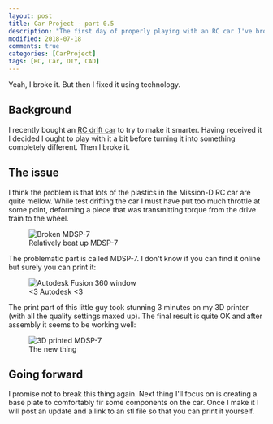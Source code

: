 ```yaml
---
layout: post
title: Car Project - part 0.5
description: "The first day of properly playing with an RC car I've broken it. But then I fixed it"
modified: 2018-07-18
comments: true
categories: [CarProject]
tags: [RC, Car, DIY, CAD]
---
```


Yeah, I broke it. But then I fixed it using technology.
<!-- more -->

## Background

I recently bought an [RC drift car]({site.url}}/carproject/car-project-0/) to try to make it smarter. Having received it I decided I ought to play with it a bit before turning it into something completely different. Then I broke it.

## The issue

I think the problem is that lots of the plastics in the Mission-D RC car are quite mellow. While test drifting the car I must have put too much throttle at some point, deforming a piece that was transmitting torque from the drive train to the wheel.

<figure class="center">
  <img src="{{site.url}}/images/car_project/car_6.jpg" alt="Broken MDSP-7">
    <figcaption>Relatively beat up MDSP-7</figcaption>
</figure>

The problematic part is called MDSP-7. I don't know if you can find it online but surely you can print it:

<figure class="center">
  <img src="{{site.url}}/images/car_project/car_7.PNG" alt="Autodesk Fusion 360 window">
  <figcaption><3 Autodesk <3</figcaption>
</figure>

The print part of this little guy took stunning 3 minutes on my 3D printer (with all the quality settings maxed up). The final result is quite OK and after assembly it seems to be working well:

<figure class="center">
  <img src="{{site.url}}/images/car_project/car_8.jpg" alt="3D printed MDSP-7">
  <figcaption>The new thing</figcaption>
</figure>

## Going forward

I promise not to break this thing again. Next thing I'll focus on is creating a base plate to comfortably fir some components on the car. Once I make it I will post an update and a link to an stl file so that you can print it yourself.
